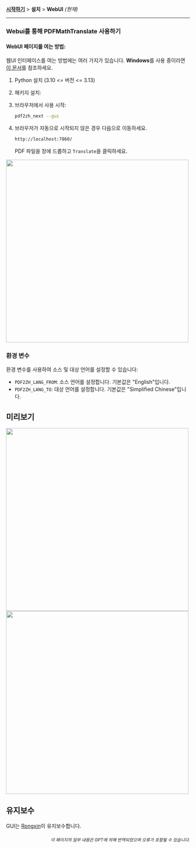 [**시작하기**](./getting-started.md) > **설치** > **WebUI** _(현재)_

---

### Webui를 통해 PDFMathTranslate 사용하기

#### WebUI 페이지를 여는 방법:

웹UI 인터페이스를 여는 방법에는 여러 가지가 있습니다. **Windows**를 사용 중이라면 [이 문서](./INSTALLATION_winexe.md)를 참조하세요.

1. Python 설치 (3.10 <= 버전 <= 3.13)

2. 패키지 설치:

3. 브라우저에서 사용 시작:

    ```bash
    pdf2zh_next --gui
    ```

4. 브라우저가 자동으로 시작되지 않은 경우 다음으로 이동하세요.

    ```bash
    http://localhost:7860/
    ```

    PDF 파일을 창에 드롭하고 `Translate`을 클릭하세요.

<!-- <img src="./images/gui.gif" width="500"/> -->
<img src='./../images/gui.gif' width="500"/>

### 환경 변수

환경 변수를 사용하여 소스 및 대상 언어를 설정할 수 있습니다:

- `PDF2ZH_LANG_FROM`: 소스 언어를 설정합니다. 기본값은 "English"입니다.
- `PDF2ZH_LANG_TO`: 대상 언어를 설정합니다. 기본값은 "Simplified Chinese"입니다.

## 미리보기

<img src="./../images/before.png" width="500"/>
<img src="./../images/after.png" width="500"/>

## 유지보수

GUI는 [Rongxin](https://github.com/reycn)이 유지보수합니다.

<div align="right"> 
<h6><small>이 페이지의 일부 내용은 GPT에 의해 번역되었으며 오류가 포함될 수 있습니다.</small></h6>
